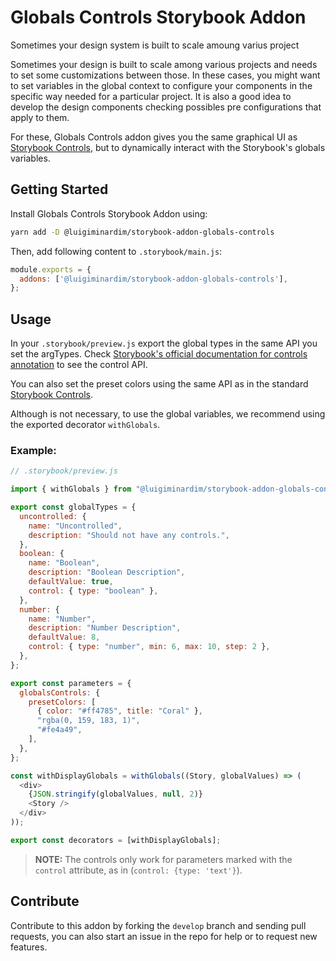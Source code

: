 # Globals Controls Storybook Addon

Sometimes your design system is built to scale amoung varius project

Sometimes your design is built to scale among various projects and needs to set some customizations
between those. In these cases, you might want to set variables in the global context to configure
your components in the specific way needed for a particular project. It is also a good idea to
develop the design components checking possibles pre configurations that apply to them.

For these, Globals Controls addon gives you the same graphical UI as
[Storybook Controls](https://storybook.js.org/addons/@storybook/addon-controls), but to dynamically
interact with the Storybook's globals variables.

## Getting Started

Install Globals Controls Storybook Addon using:

```sh
yarn add -D @luigiminardim/storybook-addon-globals-controls
```

Then, add following content to `.storybook/main.js`:

```js
module.exports = {
  addons: ['@luigiminardim/storybook-addon-globals-controls'],
};
```

## Usage

In your `.storybook/preview.js` export the global types in the same API you set the argTypes. Check
[Storybook's official documentation for controls annotation](https://storybook.js.org/docs/react/essentials/controls#annotation)
to see the control API.

You can also set the preset colors using the same API as in the standard
[Storybook Controls](https://storybook.js.org/docs/react/essentials/controls#specify-initial-preset-color-swatches).

Although is not necessary, to use the global variables, we recommend using the exported decorator `withGlobals`.

### Example:

```js
// .storybook/preview.js

import { withGlobals } from "@luigiminardim/storybook-addon-globals-controls";

export const globalTypes = {
  uncontrolled: {
    name: "Uncontrolled",
    description: "Should not have any controls.",
  },
  boolean: {
    name: "Boolean",
    description: "Boolean Description",
    defaultValue: true,
    control: { type: "boolean" },
  },
  number: {
    name: "Number",
    description: "Number Description",
    defaultValue: 8,
    control: { type: "number", min: 6, max: 10, step: 2 },
  },
};

export const parameters = {
  globalsControls: {
    presetColors: [
      { color: "#ff4785", title: "Coral" },
      "rgba(0, 159, 183, 1)",
      "#fe4a49",
    ],
  },
};

const withDisplayGlobals = withGlobals((Story, globalValues) => (
  <div>
    {JSON.stringify(globalValues, null, 2)}
    <Story />
  </div>
));

export const decorators = [withDisplayGlobals];
```

> **NOTE:**
> The controls only work for parameters marked with the `control` attribute, as in
> (`control: {type: 'text'}`).


## Contribute

Contribute to this addon by forking the `develop` branch and sending pull requests, you can
also start an issue in the repo for help or to request new features.
